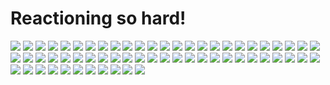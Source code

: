 # Reactioning so hard!

![](http://i.imgur.com/kTbBpRT.gif)
![](https://i.imgur.com/HZvOArE.gif )
![](http://i.imgur.com/LRZwzN5.gif )
![](https://files.slack.com/files-pri/T03E9GTFF-F068BCJSJ/amazing.gif)
![](https://i.imgur.com/Ay29K.jpg  )
![](https://i.imgur.com/0yQFyJc.gif )
![](https://i.imgur.com/LCQcxs2.gif )
![](https://i.imgur.com/XgCq6NU.png )
![](https://i.imgur.com/Z4PnMWC.gif )
![](http://i.imgur.com/ihgdX5K.gif )
![](http://replygif.net/i/1335.gif  )
![](http://i.imgur.com/7VmpuJz.gif )
![](https://i.imgur.com/wcwWlAL.gif )
![](http://www.reactiongifs.com/r/dimi.gif )
![](http://i.imgur.com/S1LFeLF.gif )
![](http://i.imgur.com/hwNYC1v.gif  )
![](http://i.imgur.com/jPXSoLG.gif )
![](http://media0.giphy.com/media/BdmsDlJGMCxG0/giphy.gif )
![](http://i.imgur.com/Pa8RXEx.gif )
![](https://31.media.tumblr.com/tumblr_lrszy0q1VB1qluum0o1_250.gif )
![](http://i.imgur.com/32ZHALf.jpg )
![](http://i.imgur.com/J3LFLI8.gif )
![](https://i.imgur.com/vmWmn4b.gif )
![](https://i.imgur.com/GObPMva.gif )
![](https://i.imgur.com/amUJpQl.gif )
![](http://i.imgur.com/wABaBT2.gif )
![](https://i.imgur.com/SWOshWH.gif )
![](https://i.imgur.com/Qkryinz.gif )
![](https://i.imgur.com/bh1sCRs.gif )
![](http://i.imgur.com/blz6i3g.jpg )
![](http://i.imgur.com/PyPAUcM.gif )
![](https://i.imgur.com/NPYrjp1.gif )
![](https://media.giphy.com/media/3HrXEYmdrmF68/giphy.gif )
![](https://i.imgur.com/ePlKcIQ.gif )
![](https://i.imgur.com/Co3s7PX.gif )
![](https://i.imgur.com/xxK8kuB.gif )
![](https://i.imgur.com/CcLoYPq.gif )
![](http://media0.giphy.com/media/wTzPSxZBqSove/giphy.gif  )
![](http://media.giphy.com/media/b5WsjNpMc35za/giphy.gif )
![](http://i.imgur.com/T69Vh83.gif )
![](http://i.imgur.com/v91sNrl.gif )
![](https://i.imgur.com/SCelG.gif )
![](https://i.imgur.com/XS5LK.gif )
![](https://i.imgur.com/MFeiTke.gif )
![](https://i.imgur.com/z4qM2Gd.gif )
![](https://i.imgur.com/doseqYL.gif )
![](https://i.imgur.com/IEqPSuk.gif )
![](https://i.imgur.com/b3AzbTw.gif  )
![](http://i.imgur.com/1Ztqyil.gif )
![](http://gifrific.com/wp-content/uploads/2012/06/Carl-Sagan-Youre-Awesome.gif )
![](https://files.slack.com/files-pri/T03E9GTFF-F0689E78F/tumblr_inline_njmp0vrsj01qznfri.gif )
![](https://i.imgur.com/KCJeIrb.gif )
![](http://i.imgur.com/0e7binf.gif )
![](http://media.giphy.com/media/p6iPHyrGYLiRq/giphy.gif )
![](http://i.imgur.com/JfelRWf.gif )
![](http://i.imgur.com/ShUb4JB.gif )
![](https://i.imgur.com/shRCOnY.gif )
![](https://files.slack.com/files-pri/T03E9GTFF-F06DP3TK6/clap_crying_yasss.gif )
![](http://i.imgur.com/n2uDOij.gif )
![](http://i.imgur.com/n2uDOij.gif)
![](http://media2.giphy.com/media/adyNJmJK8nUk0/giphy.gif)
